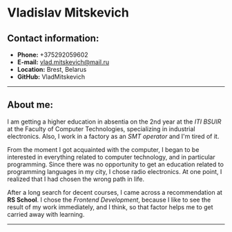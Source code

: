 # **Vladislav Mitskevich**
## **Contact information:**
* **Phone:** +375292059602
* **E-mail:** vlad.mitskevich@mail.ru
* **Location:** Brest, Belarus
* **GitHub:** VladMitskevich

***

## **About me:** 
I am getting a higher education in absentia on the 2nd year at the *ITI BSUIR* at the Faculty of Computer Technologies, specializing in industrial electronics. Also, I work in a factory as an *SMT operator* and I'm tired of it.

From the moment I got acquainted with the computer, I began to be interested in everything related to computer technology, and in particular programming. Since there was no opportunity to get an education related to programming languages in my city, I chose radio electronics. At one point, I realized that I had chosen the wrong path in life. 

After a long search for decent courses, I came across a recommendation at **RS School**.
I chose the *Frontend Development*, because I like to see the result of my work immediately, and I think,  so that factor helps me to get carried away with learning.

---






